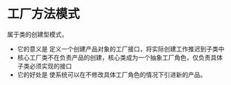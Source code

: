 # 工厂方法模式
  属于类的创建型模式，
 * 	它的意义是  定义一个创建产品对象的工厂接口，将实际创建工作推迟到子类中
 * 	核心工厂类不在负责产品的创建，核心类成为一个抽象工厂角色，仅负责具体子类必须实现的接口
 * 	它的好处是  使系统可以在不修改具体工厂角色的情况下引进新的产品。
